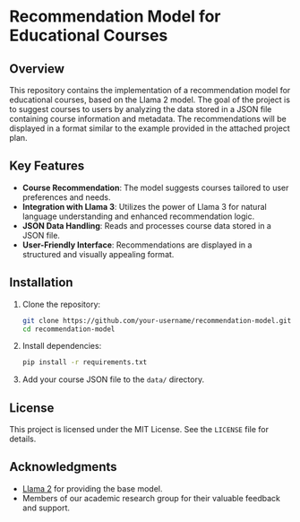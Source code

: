 # Recommendation Model for Educational Courses

## Overview
This repository contains the implementation of a recommendation model for educational courses, based on the Llama 2 model. The goal of the project is to suggest courses to users by analyzing the data stored in a JSON file containing course information and metadata. The recommendations will be displayed in a format similar to the example provided in the attached project plan.

## Key Features
- **Course Recommendation**: The model suggests courses tailored to user preferences and needs.
- **Integration with Llama 3**: Utilizes the power of Llama 3 for natural language understanding and enhanced recommendation logic.
- **JSON Data Handling**: Reads and processes course data stored in a JSON file.
- **User-Friendly Interface**: Recommendations are displayed in a structured and visually appealing format.

## Installation
1. Clone the repository:
   ```bash
   git clone https://github.com/your-username/recommendation-model.git
   cd recommendation-model
   ```
2. Install dependencies:
   ```bash
   pip install -r requirements.txt
   ```
3. Add your course JSON file to the `data/` directory.

## License
This project is licensed under the MIT License. See the `LICENSE` file for details.

## Acknowledgments
- [Llama 2](https://ai.meta.com/llama/) for providing the base model.
- Members of our academic research group for their valuable feedback and support.

